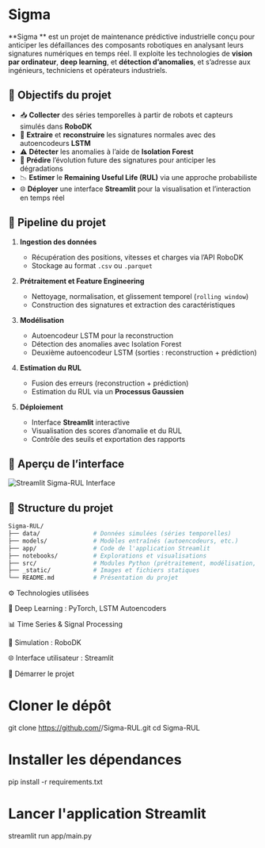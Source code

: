 # Sigma

**Sigma ** est un projet de maintenance prédictive industrielle conçu pour anticiper les défaillances des composants robotiques en analysant leurs signatures numériques en temps réel. Il exploite les technologies de **vision par ordinateur**, **deep learning**, et **détection d’anomalies**, et s’adresse aux ingénieurs, techniciens et opérateurs industriels.

## 🚀 Objectifs du projet

- 📥 **Collecter** des séries temporelles à partir de robots et capteurs simulés dans **RoboDK**
- 🧠 **Extraire** et **reconstruire** les signatures normales avec des autoencodeurs **LSTM**
- ⚠️ **Détecter** les anomalies à l’aide de **Isolation Forest**
- 🔮 **Prédire** l’évolution future des signatures pour anticiper les dégradations
- 📉 **Estimer** le **Remaining Useful Life (RUL)** via une approche probabiliste
- 🌐 **Déployer** une interface **Streamlit** pour la visualisation et l’interaction en temps réel

## 🔧 Pipeline du projet

1. **Ingestion des données**  
   - Récupération des positions, vitesses et charges via l’API RoboDK  
   - Stockage au format `.csv` ou `.parquet`

2. **Prétraitement et Feature Engineering**  
   - Nettoyage, normalisation, et glissement temporel (`rolling window`)  
   - Construction des signatures et extraction des caractéristiques

3. **Modélisation**  
   - Autoencodeur LSTM pour la reconstruction  
   - Détection des anomalies avec Isolation Forest  
   - Deuxième autoencodeur LSTM (sorties : reconstruction + prédiction)

4. **Estimation du RUL**  
   - Fusion des erreurs (reconstruction + prédiction)  
   - Estimation du RUL via un **Processus Gaussien**

5. **Déploiement**  
   - Interface **Streamlit** interactive  
   - Visualisation des scores d’anomalie et du RUL  
   - Contrôle des seuils et exportation des rapports

## 📸 Aperçu de l’interface

![Streamlit Sigma-RUL Interface](./_static/pipeline.svg)

## 📂 Structure du projet

```bash
Sigma-RUL/
├── data/               # Données simulées (séries temporelles)
├── models/             # Modèles entraînés (autoencodeurs, etc.)
├── app/                # Code de l'application Streamlit
├── notebooks/          # Explorations et visualisations
├── src/                # Modules Python (prétraitement, modélisation, etc.)
├── _static/            # Images et fichiers statiques
└── README.md           # Présentation du projet
```

⚙️ Technologies utilisées

🧠 Deep Learning : PyTorch, LSTM Autoencoders

📊 Time Series & Signal Processing

🤖 Simulation : RoboDK

🌐 Interface utilisateur : Streamlit

🧪 Démarrer le projet
# Cloner le dépôt
git clone https://github.com/<votre-utilisateur>/Sigma-RUL.git
cd Sigma-RUL

# Installer les dépendances
pip install -r requirements.txt

# Lancer l'application Streamlit
streamlit run app/main.py

